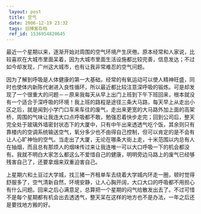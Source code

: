```yaml
---
 layout: post
 title: 空气
 date: 2006-12-19 23:32
 tags: 旧博客存档
 ref_id: 1536954820645
---
```

最近一个星期以来，逐渐开始对周围的空气环境产生厌倦。原本经常和人家说，比较喜欢在大城市里面呆着，因为大城市里面生活设施都比较完善，信息发达；不过如今却发现，广州这大城市，也有让我非常难忍的空气问题。



因为了解到呼吸是人体健康的第一大基础，经常的有氧运动可以使人精神旺盛，同时也使体内新陈代谢进入良性循环，所以最近都比较注意深呼吸的锻炼。可是却发现了一个很重大的问题－－原来我每天从早上出门上班到下午下班回来，根本就没有一个适合于深呼吸的环境！我上班的路程是途径三条大马路，每天早上从走出小区之后，就是闻到小学门口车来车往的废气，走出来更宽的大马路外加上面的高架桥，周围的气味让我连大口点呼吸都不敢，勉强忍着快步走完；回到公司后，整天完全处于玻璃外墙密封状态下的大厦中，只有中午出来透透气吃个饭，其余则只有靠楼内的空调系统输送空气，氧分多少也不由得自己控制，但可以肯定的是不会有让人心旷神怡的空气。当走出了大厦，无论在哪条大街上走，十米范围以内总有人在抽烟，而且总有那烦人的烟味传过来让我连唯一可以大口呼吸一下的机会都没有。我就不明白大家怎么都这么不爱惜自己的健康，明明旁边马路上的废气已经够残害自己了，还要拿烟来双重迫害自己。



上星期六和土豆过大学城，找三猪一齐租单车去绕着大学城内环走一圈，顿时觉得舒服多了，空气清新自然，环境安静，让人心胸开阔，大口大口的呼吸都不用担心有什么问题。回来之后心满意足，总算把一个星期的闷气给散发出去了。不过可惜不是每个星期都有机会出去透透气，整天呆在这样的地方也不是办法，一年之后还是要找地方搬的好。



